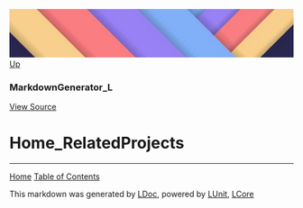 ![](../Content/LDoc-banner-small.png "")
[Up](MarkdownGenerator_L.md)

### MarkdownGenerator_L
[View Source](../Markdown/MarkdownGenerator_L.cs)

# Home_RelatedProjects



---

[Home](../../README.md) [Table of Contents](../../TableOfContents.md)

This markdown was generated by [LDoc](https://github.com/CodeSingularity/LDoc), powered by [LUnit](https://github.com/CodeSingularity/LUnit), [LCore](https://github.com/CodeSingularity/LCore)
